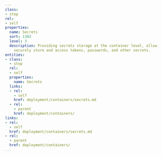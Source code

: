```yaml
---
class:
- stop
rel:
- self
properties:
  name: Secrets
  sort: 1383
  level: 3
  description: Providing secrets storage at the container level, allow each API to
    securely store and access tokens, passwords, and other secrets.
entities:
- class:
  - stop
  rel:
  - self
  properties:
    name: Secrets
  links:
  - rel:
    - self
    href: deployment/containers/secrets.md
  - rel:
    - parent
    href: deployment/containers/
links:
- rel:
  - self
  href: deployment/containers/secrets.md
- rel:
  - parent
  href: deployment/containers/
...
```

